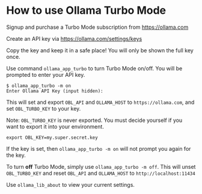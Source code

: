 # How to use Ollama Turbo Mode

Signup and purchase a Turbo Mode subscription from https://ollama.com

Create an API key via https://ollama.com/settings/keys

Copy the key and keep it in a safe place!
You will only be shown the full key once.

Use command `ollama_app_turbo` to turn Turbo Mode on/off.
You will be prompted to enter your API key.
```
$ ollama_app_turbo -m on
Enter Ollama API Key (input hidden):
```

This will set and export `OBL_API` and `OLLAMA_HOST` to `https://ollama.com`,
and set `OBL_TURBO_KEY` to your key.

Note: `OBL_TURBO_KEY` is never exported.
You must decide yourself if you want to export it into your environment.
```
export OBL_KEY=my.super.secret.key
```

If the key is set, then `ollama_app_turbo -m on` will not prompt you again for the key.

To turn **off** Turbo Mode, simply use `ollama_app_turbo -m off`.
This will unset `OBL_TURBO_KEY`
and reset `OBL_API` and `OLLAMA_HOST` to `http://localhost:11434`

Use `ollama_lib_about` to view your current settings.
